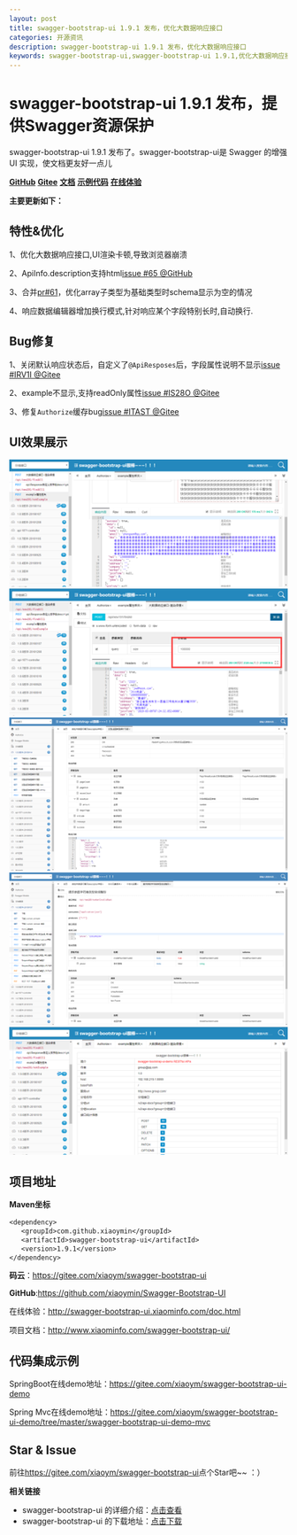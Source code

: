 ```yaml
---
layout: post
title: swagger-bootstrap-ui 1.9.1 发布，优化大数据响应接口
categories: 开源资讯
description: swagger-bootstrap-ui 1.9.1 发布，优化大数据响应接口
keywords: swagger-bootstrap-ui,swagger-bootstrap-ui 1.9.1,优化大数据响应接口
---
```

# swagger-bootstrap-ui 1.9.1 发布，提供Swagger资源保护

swagger-bootstrap-ui 1.9.1 发布了。swagger-bootstrap-ui是 Swagger 的增强UI 实现，使文档更友好一点儿

[**GitHub**](https://github.com/xiaoymin/Swagger-Bootstrap-UI)  [**Gitee**](https://gitee.com/xiaoym/swagger-bootstrap-ui)  [**文档**](http://www.xiaominfo.com/swagger-bootstrap-ui/)  [**示例代码**](https://gitee.com/xiaoym/swagger-bootstrap-ui-demo)  [**在线体验**](http://swagger-bootstrap-ui.xiaominfo.com/doc.html)

**主要更新如下：**

## 特性&优化

1、优化大数据响应接口,UI渲染卡顿,导致浏览器崩溃

2、ApiInfo.description支持html[issue #65 @GitHub](https://github.com/xiaoymin/Swagger-Bootstrap-UI/issues/65)

3、合并[pr#61](https://github.com/xiaoymin/Swagger-Bootstrap-UI/pull/61)，优化array子类型为基础类型时schema显示为空的情况

4、响应数据编辑器增加换行模式,针对响应某个字段特别长时,自动换行.

## Bug修复

1、关闭默认响应状态后，自定义了`@ApiResposes`后，字段属性说明不显示[issue #IRV1I @Gitee](https://gitee.com/xiaoym/swagger-bootstrap-ui/issues/IRV1I)

2、example不显示,支持readOnly属性[issue #IS28O @Gitee](https://gitee.com/xiaoym/swagger-bootstrap-ui/issues/IS28O)

3、修复`Authorize`缓存bug[issue #ITAST @Gitee](https://gitee.com/xiaoym/swagger-bootstrap-ui/issues/ITAST)
## UI效果展示


![header-json.png](/images/blog/swagger-bootstrap-ui-1.9.1-issue/1.png)
![](/images/blog/swagger-bootstrap-ui-1.9.1-issue/2.png)
![](/images/blog/swagger-bootstrap-ui-1.9.1-issue/3.png)
![](/images/blog/swagger-bootstrap-ui-1.9.1-issue/4.png)
![](/images/blog/swagger-bootstrap-ui-1.9.1-issue/5.png)


## 项目地址

**Maven坐标**

```
<dependency>
   <groupId>com.github.xiaoymin</groupId>
   <artifactId>swagger-bootstrap-ui</artifactId>
   <version>1.9.1</version>
</dependency>
```

**码云**：<https://gitee.com/xiaoym/swagger-bootstrap-ui>

**GitHub**:<https://github.com/xiaoymin/Swagger-Bootstrap-UI>

在线体验：<http://swagger-bootstrap-ui.xiaominfo.com/doc.html>

项目文档：http://www.xiaominfo.com/swagger-bootstrap-ui/

## 代码集成示例

SpringBoot在线demo地址：https://gitee.com/xiaoym/swagger-bootstrap-ui-demo

Spring Mvc在线demo地址：https://gitee.com/xiaoym/swagger-bootstrap-ui-demo/tree/master/swagger-bootstrap-ui-demo-mvc

## Star & Issue

前往<https://gitee.com/xiaoym/swagger-bootstrap-ui>点个Star吧~~ ：）

**相关链接**

- swagger-bootstrap-ui 的详细介绍：[点击查看](https://www.oschina.net/p/swagger-bootstrap-ui)
- swagger-bootstrap-ui 的下载地址：[点击下载](https://git.oschina.net/xiaoym/swagger-bootstrap-ui/releases)